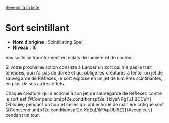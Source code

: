 [Revenir à la liste](..)

# Sort scintillant

 * **Nom d'origine** : Scintillating Spell
 * **Niveau** : 16


<p>Vos sorts se transforment en éclats de lumière et de couleur.</p>
<p>Si votre prochaine action consiste à Lancer un sort qui n'a pas le trait ténèbres, qui n'a pas de durée et qui oblige les créatures à tenter un jet de sauvegarde de Réflexes, le sort explose en un jet de lumières scintillantes, en plus de ses autres effets.</p>
</p>Chaque créature qui a échoué à son jet de sauvegarde de Réflexes contre le sort est @Compendium[pf2e.conditionspf2e.TkIyaNPgTZFBCCuh]{Éblouie} pendant un tour et celles qui ont échoué de manière critique sont @Compendium[pf2e.conditionspf2e.XgEqL1kFApUbl5Z2]{Aveuglées} pendant un tour.</p>